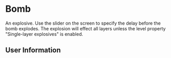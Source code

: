 # Bomb
An explosive. Use the slider on the screen to specify the delay before the bomb explodes. The explosion will effect all layers unless the level property "Single-layer explosives" is enabled.

## User Information